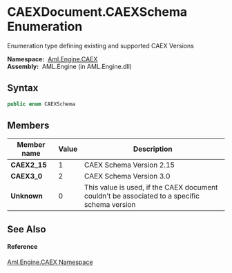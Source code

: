 CAEXDocument.CAEXSchema Enumeration
===================================
Enumeration type defining existing and supported CAEX Versions

  **Namespace:**  [Aml.Engine.CAEX][1]  
  **Assembly:**  AML.Engine (in AML.Engine.dll)

Syntax
------

```csharp
public enum CAEXSchema
```


Members
-------

Member name  | Value | Description                                                                                  
------------ | ----- | -------------------------------------------------------------------------------------------- 
**CAEX2_15** | 1     | CAEX Schema Version 2.15                                                                     
**CAEX3_0**  | 2     | CAEX Schema Version 3.0                                                                      
**Unknown**  | 0     | This value is used, if the CAEX document couldn't be associated to a specific schema version 


See Also
--------

#### Reference
[Aml.Engine.CAEX Namespace][1]  

[1]: ../README.md
[2]: https://www.automationml.org
[3]: ../../icons/logoShade.png